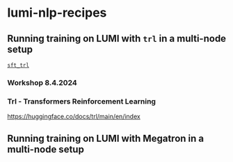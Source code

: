 # lumi-nlp-recipes

## Running training on LUMI with `trl` in a multi-node setup

[`sft_trl`](./sft_trl/)

### Workshop 8.4.2024

### Trl - Transformers Reinforcement Learning
https://huggingface.co/docs/trl/main/en/index

## Running training on LUMI with Megatron in a multi-node setup
